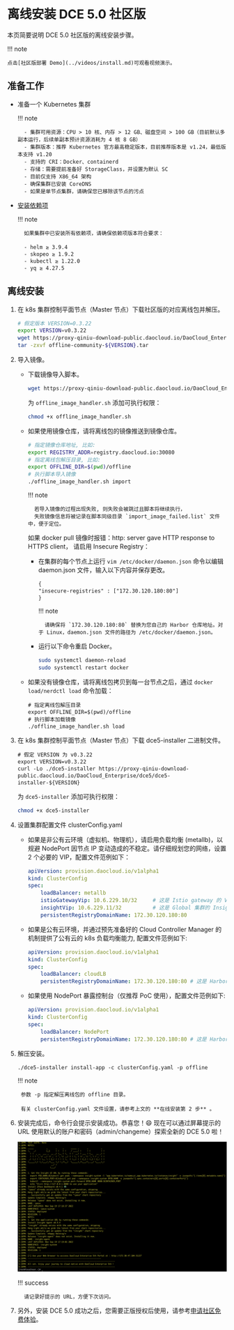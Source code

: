 # 离线安装 DCE 5.0 社区版

本页简要说明 DCE 5.0 社区版的离线安装步骤。

!!! note

    点击[社区版部署 Demo](../videos/install.md)可观看视频演示。

## 准备工作

- 准备一个 Kubernetes 集群

    !!! note

        - 集群可用资源：CPU > 10 核、内存 > 12 GB、磁盘空间 > 100 GB（目前默认多副本运行，后续单副本预计资源消耗为 4 核 8 GB）
        - 集群版本：推荐 Kubernetes 官方最高稳定版本，目前推荐版本是 v1.24，最低版本支持 v1.20
        - 支持的 CRI：Docker、containerd
        - 存储：需要提前准备好 StorageClass，并设置为默认 SC
        - 目前仅支持 X86_64 架构
        - 确保集群已安装 CoreDNS
        - 如果是单节点集群，请确保您已移除该节点的污点
    
- [安装依赖项](install-tools.md)

    !!! note

        如果集群中已安装所有依赖项，请确保依赖项版本符合要求：
        
        - helm ≥ 3.9.4
        - skopeo ≥ 1.9.2
        - kubectl ≥ 1.22.0
        - yq ≥ 4.27.5

## 离线安装

1. 在 k8s 集群控制平面节点（Master 节点）下载社区版的对应离线包并解压。

    ``` bash
    # 假定版本 VERSION=0.3.22
    export VERSION=v0.3.22
    wget https://proxy-qiniu-download-public.daocloud.io/DaoCloud_Enterprise/dce5/offline-community-${VERSION}.tar
    tar -zxvf offline-community-${VERSION}.tar
    ```

2. 导入镜像。

    - 下载镜像导入脚本。

        ```bash
        wget https://proxy-qiniu-download-public.daocloud.io/DaoCloud_Enterprise/dce5/offline_image_handler.sh
        ```

        为 `offline_image_handler.sh` 添加可执行权限：

        ```bash
        chmod +x offline_image_handler.sh
        ```

    - 如果使用镜像仓库，请将离线包的镜像推送到镜像仓库。
    
        ```bash
        # 指定镜像仓库地址, 比如:
        export REGISTRY_ADDR=registry.daocloud.io:30080
        # 指定离线包解压目录, 比如:
        export OFFLINE_DIR=$(pwd)/offline
        # 执行脚本导入镜像
        ./offline_image_handler.sh import
        ```
    
        !!! note
    
            若导入镜像的过程出现失败, 则失败会被跳过且脚本将继续执行，
            失败镜像信息将被记录在脚本同级目录 `import_image_failed.list` 文件中，便于定位。
        
        如果 docker pull 镜像时报错：http: server gave HTTP response to HTTPS client，
        请启用 Insecure Registry：
            
        - 在集群的每个节点上运行 `vim /etc/docker/daemon.json` 命令以编辑 daemon.json 文件，输入以下内容并保存更改。

            ```shell
            {
            "insecure-registries" : ["172.30.120.180:80"]
            }
            ```

            !!! note

                请确保将 `172.30.120.180:80` 替换为您自己的 Harbor 仓库地址。对于 Linux，daemon.json 文件的路径为 /etc/docker/daemon.json。

        - 运行以下命令重启 Docker。

            ```bash
            sudo systemctl daemon-reload
            sudo systemctl restart docker
            ```

    - 如果没有镜像仓库，请将离线包拷贝到每一台节点之后，通过 `docker load/nerdctl load` 命令加载：
    
        ```shell
        # 指定离线包解压目录
        export OFFLINE_DIR=$(pwd)/offline
        # 执行脚本加载镜像
        ./offline_image_handler.sh load
        ```

3. 在 k8s 集群控制平面节点（Master 节点）下载 dce5-installer 二进制文件。

    ```shell
    # 假定 VERSION 为 v0.3.22
    export VERSION=v0.3.22
    curl -Lo ./dce5-installer https://proxy-qiniu-download-public.daocloud.io/DaoCloud_Enterprise/dce5/dce5-installer-${VERSION}
    ```

    为 `dce5-installer` 添加可执行权限：

    ```bash
    chmod +x dce5-installer
    ```
    
4. 设置集群配置文件 clusterConfig.yaml

    - 如果是非公有云环境（虚拟机、物理机），请启用负载均衡 (metallb)，以规避 NodePort 因节点 IP 变动造成的不稳定。请仔细规划您的网络，设置 2 个必要的 VIP，配置文件范例如下：

        ```yaml
        apiVersion: provision.daocloud.io/v1alpha1
        kind: ClusterConfig
        spec:
        	loadBalancer: metallb
        	istioGatewayVip: 10.6.229.10/32     # 这是 Istio gateway 的 VIP，也会是DCE5.0的控制台的浏览器访问IP
        	insightVip: 10.6.229.11/32          # 这是 Global 集群的 Insight-Server 采集所有子集群的监控指标的网络路径所用的 VIP
            persistentRegistryDomainName: 172.30.120.180:80
        ```

    - 如果是公有云环境，并通过预先准备好的 Cloud Controller Manager 的机制提供了公有云的 k8s 负载均衡能力, 配置文件范例如下:

        ``` yaml
        apiVersion: provision.daocloud.io/v1alpha1
        kind: ClusterConfig
        spec:
        	loadBalancer: cloudLB
            persistentRegistryDomainName: 172.30.120.180:80 # 这是 Harbor 仓库地址
        ```

    - 如果使用 NodePort 暴露控制台（仅推荐 PoC 使用），配置文件范例如下:

        ``` yaml
        apiVersion: provision.daocloud.io/v1alpha1
        kind: ClusterConfig
        spec:
            loadBalancer: NodePort
            persistentRegistryDomainName: 172.30.120.180:80 # 这是 Harbor 仓库地址
        ```

5. 解压安装。

    ``` shell
    ./dce5-installer install-app -c clusterConfig.yaml -p offline
    ```
    
    !!! note

        参数 -p 指定解压离线包的 offline 目录。
        
        有关 clusterConfig.yaml 文件设置，请参考上文的 **在线安装第 2 步** 。

6. 安装完成后，命令行会提示安装成功。恭喜您！:smile: 现在可以通过屏幕提示的 URL 使用默认的账户和密码（admin/changeme）探索全新的 DCE 5.0 啦！

    ![success](images/success.png)

    !!! success

         请记录好提示的 URL，方便下次访问。

7. 另外，安装 DCE 5.0 成功之后，您需要正版授权后使用，请参考[申请社区免费体验](../dce/license0.md)。

